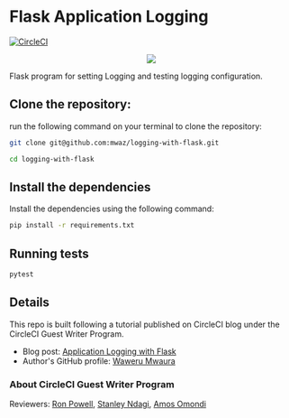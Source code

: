 # Flask Application Logging

[![CircleCI](https://circleci.com/gh/mwaz/logging-with-flask.svg?style=svg)](https://circleci.com/gh/mwaz/logging-with-flask)

<p align="center"><img src="https://avatars3.githubusercontent.com/u/59034516"></p>

Flask program for setting Logging and testing logging configuration.


## Clone the repository:

run the following command on your terminal to clone the repository:

```bash
git clone git@github.com:mwaz/logging-with-flask.git

cd logging-with-flask
```

## Install the dependencies

Install the dependencies using the following command:

```bash
pip install -r requirements.txt
```

## Running tests

```bash
pytest
```
## Details

This repo is built following a tutorial published on CircleCI blog under the CircleCI Guest Writer Program.

-   Blog post: [Application Logging with Flask][blog]
-   Author's GitHub profile: [Waweru Mwaura][author]

### About CircleCI Guest Writer Program

Reviewers: [Ron Powell][ron], [Stanley Ndagi][stan], [Amos Omondi][amos]

[blog]: https://circleci.com/blog/application-logging-with-flask/
[author]: https://github.com/mwaz
[ron]: https://github.com/ronpowelljr
[stan]: https://github.com/NdagiStanley
[amos]: https://github.com/amos-o

